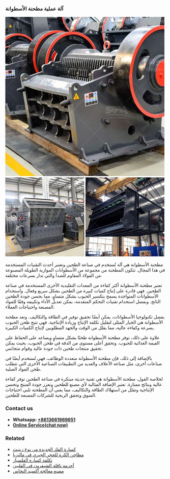 <h3>آلة عملية مطحنة الأسطوانة</h3><img src='1701746349.jpg' alt=''><p>مطحنة الأسطوانة هي آلة تُستخدم في صناعة الطحين وتعتبر أحدث التقنيات المستخدمة في هذا المجال. تتكون المطحنة من مجموعة من الأسطوانات الموازية الطويلة المصنوعة من الفولاذ المقاوم للصدأ والتي تدار بسرعات مختلفة.</p><p>تعتبر مطحنة الأسطوانة أكثر كفاءة من المعدات التقليدية الأخرى المستخدمة في صناعة الطحين. فهي قادرة على إنتاج كميات كبيرة من الطحين بشكل سريع وفعال. واستخدام الأسطوانات المتواجدة يسمح بتكسير الحبوب بشكل متساوٍ، مما يحسن جودة الطحين الناتج. وبفضل استخدام تقنيات التحكم المتقدمة، يمكن تعديل الأداء وتكييفه وفقًا للمواد المصنعة واحتياجات العملاء.</p><p>بفضل تكنولوجيا الأسطوانات، يمكن أيضًا تحقيق توفير في الطاقة والتكاليف. وتعد مطحنة الأسطوانة هي الخيار المثلى لتقليل تكلفة الإنتاج وزيادة الإنتاجية. فهي تتيح طحن الحبوب بسرعة وكفاءة عالية، مما يقلل من الوقت والجهد المطلوبين لإنتاج الكميات الكبيرة.</p><p>علاوة على ذلك، توفر مطحنة الأسطوانة طحنًا بشكل متساوٍ ويساعد على الحفاظ على القيمة الغذائية للحبوب. وتحقق أعلى مستوى من الدقة في طحن الحبوب، بحيث يمكن تحقيق منتجات طحين ذات جودة عالية وقوام متجانس.</p><p>بالإضافة إلى ذلك، فإن مطحنة الأسطوانة متعددة الوظائف، فهي تُستخدم أيضًا في صناعات أخرى، مثل صناعة الأعلاف والعديد من التطبيقات الصناعية الأخرى التي تتطلب طحن المواد الصلبة.</p><p>لخلاصة القول، مطحنة الأسطوانة هي تقنية حديثة مبتكرة في صناعة الطحين توفر كفاءة عالية ونتائج ممتازة. تعتبر الإضافة المثالية لأي مصنع للطحين وتعزز جودة المنتج وتحسن الإنتاجية وتقلل من استهلاك الطاقة والتكاليف، مما يعني أن المطحنة تلبي احتياجات السوق وتحقق الربحية للشركات المصنعة للطحين.</p><h3>Contact us</h3><ul><li><strong>Whatsapp:&nbsp;<a href="https://wa.me/8613661969651">+8613661969651</a></strong></li><li><a href="https://swt.shibang-china.com/?git&amp;zhl&amp;آلة عملية مطحنة الأسطوانة"><strong>Online Service(chat now)</strong></a></li></ul><h3>Related</h3><ul><li><a href='كسارة الفك الجديدة من نوع زينيث.md'>كسارة الفك الجديدة من نوع زينيث</a></li><li><a href='مطاحن الكرة للحجر الجيري في ماليزيا.md'>مطاحن الكرة للحجر الجيري في ماليزيا</a></li><li><a href='تكلفة كسارة الفلسبار.md'>تكلفة كسارة الفلسبار</a></li><li><a href='أحزمة ناقلة الشيفرون في الفلبين.md'>أحزمة ناقلة الشيفرون في الفلبين</a></li><li><a href='مصنع معالجة أكسيد النحاس.md'>مصنع معالجة أكسيد النحاس</a></li></ul>